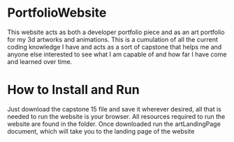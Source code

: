 # PortfolioWebsite
This website acts as both a developer portfolio piece and as an art portfolio for my 3d artworks and animations. This is a cumulation of all the current coding knowledge I have
and acts as a sort of capstone that helps me and anyone else interested to see what I am capable of and how far I have come and learned over time.

# How to Install and Run

Just download the capstone 15 file and save it wherever desired, all that is needed to run the website is your browser. All resources required to run the website are 
found in the folder. Once downloaded run the artLandingPage document, which will take you to the landing page of the website



